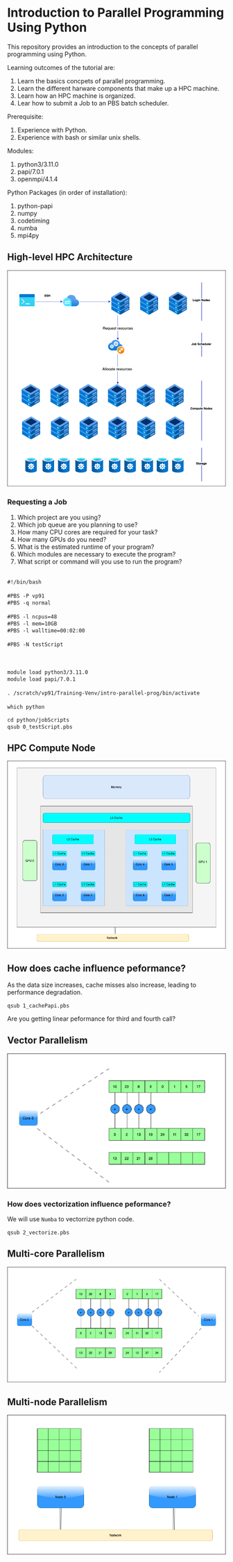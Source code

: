 # Introduction to Parallel Programming Using Python
This repository provides an introduction to the concepts of parallel programming using Python.

Learning outcomes of the tutorial are:
1. Learn the basics concpets of parallel programming.
2. Learn the different harware components that make up a HPC machine. 
3. Learn how an HPC machine is organized.
4. Lear how to submit a Job to an PBS batch scheduler. 

Prerequisite:
1. Experience with Python.
2. Experience with bash or similar unix shells.

Modules:
1. python3/3.11.0
2. papi/7.0.1
3. openmpi/4.1.4

Python Packages (in order of installation):
1. python-papi
2. numpy
3. codetiming
4. numba
5. mpi4py


## High-level HPC Architecture

![](figs/HPC_overview.drawio.png)

### Requesting a Job

1. Which project are you using?
2. Which job queue are you planning to use?
3. How many CPU cores are required for your task?
4. How many GPUs do you need?
5. What is the estimated runtime of your program?
6. Which modules are necessary to execute the program?
7. What script or command will you use to run the program?

```

#!/bin/bash

#PBS -P vp91
#PBS -q normal

#PBS -l ncpus=48
#PBS -l mem=10GB
#PBS -l walltime=00:02:00

#PBS -N testScript



module load python3/3.11.0
module load papi/7.0.1

. /scratch/vp91/Training-Venv/intro-parallel-prog/bin/activate

which python

```

```
cd python/jobScripts
qsub 0_testScript.pbs
```



## HPC Compute Node

![](figs/computeNode.drawio.png)

## How does cache influence peformance?

As the data size increases, cache misses also increase, leading to performance degradation.

```
qsub 1_cachePapi.pbs
```

Are you getting linear peformance for third and fourth call?



## Vector Parallelism

![](figs/vectorPrallelism.drawio.png)

### How does vectorization influence peformance?

We will use `Numba` to vectorrize python code.

```
qsub 2_vectorize.pbs
```

## Multi-core Parallelism

![](figs/multicorePrallelism.drawio.png)


## Multi-node Parallelism

![](figs/multinodePrallelism.drawio.png)

